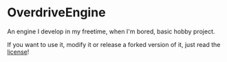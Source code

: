 # OverdriveEngine
An engine I develop in my freetime, when I'm bored, basic hobby project.

If you want to use it, modify it or release a forked version of it, just read the [license](LICENSE)!
